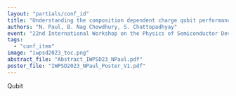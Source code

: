 ```yaml
---
layout: "partials/conf_id"
title: "Understanding the composition dependent charge qubit performance of a dual-gate AlxGa1-xAs nanowire FET"
authors: "N. Paul, B. Nag Chowdhury, S. Chattopadhyay"
event: "22nd International Workshop on the Physics of Semiconductor Devices, 13th - 17th December, 2023"
tags:
  - "conf_item"
image: "iwpsd2023_toc.png"
abstract_file: "Abstract_IWPSD23_NPaul.pdf"
poster_file: "IWPSD2023_NPaul_Poster_V1.pdf"
---
```

Qubit